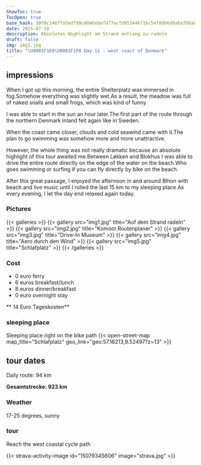 ```yaml
---
ShowToc: true
TocOpen: true
base_hash: 30f8c146ffa5edf99c6046ebefd77acfd95344671bc54f0d66d9a6a768a08b89
date: 2025-07-10
description: Absolutes Highlight am Strand entlang zu radeln
draft: false
img: img1.jpg
title: "\U0001F1E9\U0001F1F0 Day 11 - west coast of Denmark"
---
```


## impressions
When I got up this morning, the entire Shelterplatz was immersed in fog.Somehow everything was slightly wet.As a result, the meadow was full of naked snails and small frogs, which was kind of funny.

I was able to start in the sun an hour later.The first part of the route through the northern Denmark inland felt again like in Sweden.

When the coast came closer, clouds and cold seawind came with it.The plan to go swimming was somehow more and more unattractive.

However, the whole thing was not really dramatic because an absolute highlight of this tour awaited me.Between Løkken and Blokhus I was able to drive the entire route directly on the edge of the water on the beach.Who goes swimming or surfing if you can fly directly by bike on the beach.

After this great passage, I enjoyed the afternoon in and around Blhon with beach and live music until I rolled the last 15 km to my sleeping place.As every evening, I let the day end relaxed again today.


### Pictures
{{< galleries >}}
{{< gallery src="img1.jpg" title="Auf dem Strand radeln" >}}
{{< gallery src="img2.jpg" title="Komoot Routenplaner" >}}
{{< gallery src="img3.jpg" title="Drive-In Museum" >}}
{{< gallery src="img4.jpg" title="Aero durch den Wind" >}}
{{< gallery src="img5.jpg" title="Schlafplatz" >}}
{{< /galleries >}}

### Cost
- 0 euro ferry
- 6 euros breakfast/lunch
- 8 euros dinner/breakfast
- 0 euro overnight stay

** 14 Euro Tageskosten**

### sleeping place
Sleeping place right on the bike path
{{< open-street-map map_title="Schlafplatz" geo_link="geo:57.16213,9.52497?z=13" >}}

## tour dates
Daily route: 94 km

**Gesamtstrecke: 923 km**

### Weather
17-25 degrees, sunny

### tour
Reach the west coastal cycle path

{{< strava-activity-image id="15079345606" image="strava.jpg" >}}